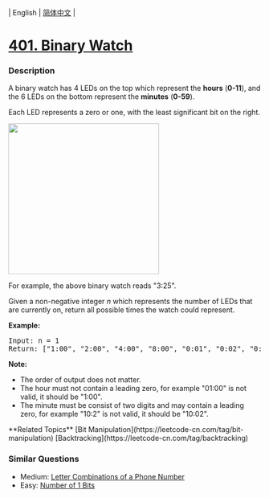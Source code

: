 | English | [简体中文](README.md) |

# [401. Binary Watch](https://leetcode-cn.com/problems/binary-watch)
 ### Description
<p>A binary watch has 4 LEDs on the top which represent the <b>hours</b> (<b>0-11</b>), and the 6 LEDs on the bottom represent the <b>minutes</b> (<b>0-59</b>).</p>
<p>Each LED represents a zero or one, with the least significant bit on the right.</p>
<img src="https://upload.wikimedia.org/wikipedia/commons/8/8b/Binary_clock_samui_moon.jpg" height="300" />
<p>For example, the above binary watch reads "3:25".</p>

<p>Given a non-negative integer <i>n</i> which represents the number of LEDs that are currently on, return all possible times the watch could represent.</p>

<p><b>Example:</b>
<pre>Input: n = 1<br>Return: ["1:00", "2:00", "4:00", "8:00", "0:01", "0:02", "0:04", "0:08", "0:16", "0:32"]</pre>
</p>

<p><b>Note:</b><br />
<ul>
<li>The order of output does not matter.</li>
<li>The hour must not contain a leading zero, for example "01:00" is not valid, it should be "1:00".</li>
<li>The minute must be consist of two digits and may contain a leading zero, for example "10:2" is not valid, it should be "10:02".</li>
</ul>
</p>
**Related Topics**  [Bit Manipulation](https://leetcode-cn.com/tag/bit-manipulation) [Backtracking](https://leetcode-cn.com/tag/backtracking) 

### Similar Questions
 - Medium:	[Letter Combinations of a Phone Number](https://leetcode-cn.com/problems/letter-combinations-of-a-phone-number) 
 - Easy:	[Number of 1 Bits](https://leetcode-cn.com/problems/number-of-1-bits) 
